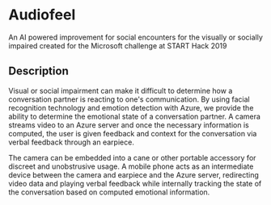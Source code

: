 # Audiofeel

An AI powered improvement for social encounters for the visually or socially impaired created for the Microsoft challenge at START Hack 2019

## Description

Visual or social impairment can make it difficult to determine how a conversation partner is reacting to one's communication. By using facial recognition technology and emotion detection with Azure, we provide the ability to determine the emotional state of a conversation partner. A camera streams video to an Azure server and once the necessary information is computed, the user is given feedback and context for the conversation via verbal feedback through an earpiece.

The camera can be embedded into a cane or other portable accessory for discreet and unobstrusive usage. A mobile phone acts as an intermediate device between the camera and earpiece and the Azure server, redirecting video data and playing verbal feedback while internally tracking the state of the conversation based on computed emotional information.
